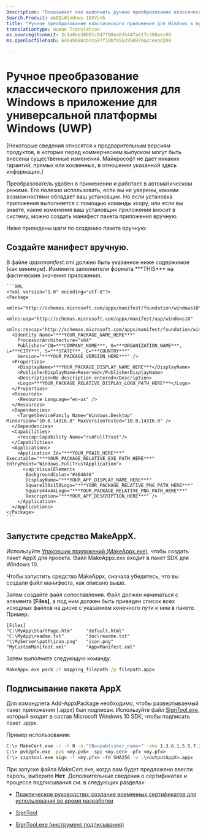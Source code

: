 ```yaml
---
Description: "Показывает как выполнить ручное преобразование классического приложения для Windows (например, Win32, WPF и Windows Forms) в приложение для универсальной платформы Windows (UWP)."
Search.Product: eADQiWindows 10XVcnh
title: "Ручное преобразование классического приложения для Windows в приложение для универсальной платформы Windows (UWP)"
translationtype: Human Translation
ms.sourcegitcommit: 2c1a8ea38081c947f90ea835447a617c388aec08
ms.openlocfilehash: 646a5b88cb7ca97f18bf4552950979a2ceead398

---
```


# Ручное преобразование классического приложения для Windows в приложение для универсальной платформы Windows (UWP)

\[Некоторые сведения относятся к предварительным версиям продуктов, в которые перед коммерческим выпуском могут быть внесены существенные изменения. Майкрософт не дает никаких гарантий, прямых или косвенных, в отношении указанной здесь информации.\]

Преобразователь удобен в применении и работает в автоматическом режиме. Его полезно использовать, если вы не уверены, какими возможностями обладает ваш установщик. Но если установка приложения выполняется с помощью команды xcopy, или если вы знаете, какие изменения ваш установщик приложения вносит в систему, можно создать манифест пакета приложения вручную.

Ниже приведены шаги по созданию пакета вручную:

## Создайте манифест вручную.

В файле _appxmanifest.xml_ должно быть указанное ниже содержимое (как минимум). Измените заполнители формата \*\*\*THIS\*\*\* на фактические значения приложения.

    ```XML
    <?xml version="1.0" encoding="utf-8"?>
    <Package
       xmlns="http://schemas.microsoft.com/appx/manifest/foundation/windows10"
       xmlns:uap="http://schemas.microsoft.com/appx/manifest/uap/windows10"
       xmlns:rescap="http://schemas.microsoft.com/appx/manifest/foundation/windows10/restrictedcapabilities">
      <Identity Name="***YOUR_PACKAGE_NAME_HERE***"
        ProcessorArchitecture="x64"
        Publisher="CN=***COMPANY_NAME***, O=***ORGANIZATION_NAME***, L=***CITY***, S=***STATE***, C=***COUNTRY***"
        Version="***YOUR_PACKAGE_VERSION_HERE***" />
      <Properties>
        <DisplayName>***YOUR_PACKAGE_DISPLAY_NAME_HERE***</DisplayName>
        <PublisherDisplayName>Reserved</PublisherDisplayName>
        <Description>No description entered</Description>
        <Logo>***YOUR_PACKAGE_RELATIVE_DISPLAY_LOGO_PATH_HERE***</Logo>
      </Properties>
      <Resources>
        <Resource Language="en-us" />
      </Resources>
      <Dependencies>
        <TargetDeviceFamily Name="Windows.Desktop" MinVersion="10.0.14316.0" MaxVersionTested="10.0.14316.0" />
      </Dependencies>
      <Capabilities>
        <rescap:Capability Name="runFullTrust"/>
      </Capabilities>
      <Applications>
        <Application Id="***YOUR_PRAID_HERE***" Executable="***YOUR_PACKAGE_RELATIVE_EXE_PATH_HERE***" EntryPoint="Windows.FullTrustApplication">
          <uap:VisualElements
           BackgroundColor="#464646"
           DisplayName="***YOUR_APP_DISPLAY_NAME_HERE***"
           Square150x150Logo="***YOUR_PACKAGE_RELATIVE_PNG_PATH_HERE***"
           Square44x44Logo="***YOUR_PACKAGE_RELATIVE_PNG_PATH_HERE***"
           Description="***YOUR_APP_DESCRIPTION_HERE***" />
        </Application>
      </Applications>
    </Package>
    ```

## Запустите средство MakeAppX.

Используйте [Упаковщик приложений (MakeAppx.exe)](https://msdn.microsoft.com/library/windows/desktop/hh446767(v=vs.85).aspx), чтобы создать пакет AppX для проекта. Файл MakeAppx.exe входит в пакет SDK для Windows 10. 

Чтобы запустить средство MakeAppx, сначала убедитесь, что вы создали файл манифеста, как описано выше. 

Затем создайте файл сопоставления. Файл должен начинаться с элемента **[Files]**, а под ним должен быть приведен список всех исходных файлов на диске с указанием конечного пути к ним в пакете. Пример. 

```
[Files]
"C:\MyApp\StartPage.htm"     "default.html"
"C:\MyApp\readme.txt"        "doc\readme.txt"
"\\MyServer\path\icon.png"   "icon.png"
"MyCustomManifest.xml"       "AppxManifest.xml"
```

Затем выполните следующую команду: 

```cmd
MakeAppx.exe pack /f mapping_filepath /p filepath.appx
```

## Подписывание пакета AppX

Для командлета Add-AppxPackage необходимо, чтобы развертываемый пакет приложения (.appx) был подписан. Используйте файл [SignTool.exe](https://msdn.microsoft.com/library/windows/desktop/aa387764(v=vs.85).aspx), который входит в состав Microsoft Windows 10 SDK, чтобы подписать пакет .appx.

Пример использования: 

```cmd
C:\> MakeCert.exe -r -h 0 -n "CN=<publisher_name>" -eku 1.3.6.1.5.5.7.3.3 -pe -sv <my.pvk> <my.cer>
C:\> pvk2pfx.exe -pvk <my.pvk> -spc <my.cer> -pfx <my.pfx>
C:\> signtool.exe sign -f <my.pfx> -fd SHA256 -v .\<outputAppX>.appx
```

При запуске файла MakeCert.exe, когда вам будет предложено ввести пароль, выберите **Нет**. Дополнительные сведения о сертификатах и процессе подписывания см. в следующих разделах: 

- [Практическое руководство: создание временных сертификатов для использования во время разработки](https://msdn.microsoft.com/library/ms733813.aspx)

- [SignTool](https://msdn.microsoft.com/library/windows/desktop/aa387764.aspx)

- [SignTool.exe (инструмент подписывания)](https://msdn.microsoft.com/library/8s9b9yaz.aspx)




<!--HONumber=Sep16_HO2-->


